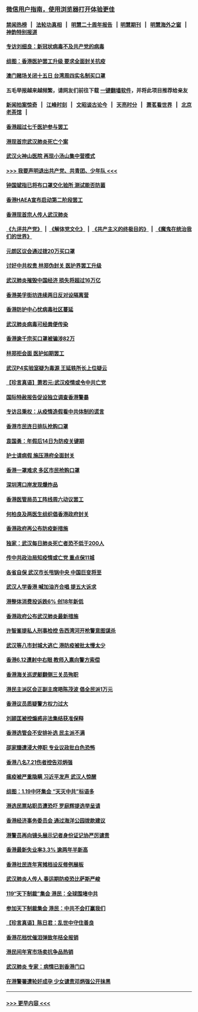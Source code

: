 ### [微信用户指南，使用浏览器打开体验更佳](https://github.com/gfw-breaker/banned-news1/blob/master/indexes/wechat-guide.md?t=0)
#### [禁闻热榜](热点新闻.md?t=0)  &nbsp;&nbsp;|&nbsp;&nbsp; [法轮功真相](https://github.com/gfw-breaker/truth/blob/master/README.md?t=0) &nbsp;&nbsp;|&nbsp;&nbsp; [明慧二十周年报告](https://github.com/gfw-breaker/mh-reports/blob/master/README.md?t=0) &nbsp;&nbsp;|&nbsp;&nbsp;[明慧期刊](https://github.com/gfw-breaker/mh-qikan) &nbsp;&nbsp;|&nbsp;&nbsp; [明慧海外之窗](https://github.com/gfw-breaker/mh-news/blob/master/README.md?t=0) &nbsp;&nbsp;|&nbsp;&nbsp; [神韵特别报道](https://github.com/gfw-breaker/mh-news/blob/master/shenyun.md?t=0)
#### [专访刘细良：新冠状病毒不及共产党的病毒](../pages/nsc415/n11847164.md?t=02060722) 
#### [组图：香港医护罢工升级 要求全面封关抗疫](../pages/nsc415/n11844107.md?t=02060722) 
#### [澳门赌场关闭十五日 台湾周四实名制买口罩](../pages/nsc415/n11845083.md?t=02060722) 
#### 五毛举报越来越频繁，请网友们前往下载 [一键翻墙软件](https://github.com/gfw-breaker/ssr-accounts)，并将此项目推荐给亲友
#### [新闻拍案惊奇](https://github.com/gfw-breaker/banned-news1/blob/master/pages/link4.md) &nbsp;&nbsp;|&nbsp;&nbsp; [江峰时刻](https://github.com/gfw-breaker/banned-news1/blob/master/pages/link4.md) &nbsp;&nbsp;|&nbsp;&nbsp; [文昭谈古论今](https://github.com/gfw-breaker/banned-news1/blob/master/pages/link4.md) &nbsp;&nbsp;|&nbsp;&nbsp; [天亮时分](https://github.com/gfw-breaker/banned-news1/blob/master/pages/link4.md) &nbsp;&nbsp;|&nbsp;&nbsp; [萧茗看世界](https://github.com/gfw-breaker/banned-news1/blob/master/pages/link4.md) &nbsp;&nbsp;|&nbsp;&nbsp; [北京老茶馆](https://github.com/gfw-breaker/banned-news1/blob/master/pages/link4.md) &nbsp;&nbsp;|&nbsp;&nbsp; 
#### [香港超过七千医护参与罢工](../pages/nsc415/n11845051.md?t=02060722) 
#### [港现首宗武汉肺炎死亡个案](../pages/nsc415/n11844998.md?t=02060722) 
#### [武汉火神山医院 再现小汤山集中营模式](../pages/nsc415/n11844763.md?t=02060722) 
#### [>>> 我要声明退出共产党、共青团、少年队 <<<](https://github.com/begood0513/goodnews/blob/master/quit/letter.md) 
#### [钟国斌指已将布口罩交化验所 测试能否防菌](../pages/nsc415/n11842783.md?t=02060722) 
#### [香港HAEA宣布启动第二阶段罢工](../pages/nsc415/n11842723.md?t=02060722) 
#### [香港现首宗人传人武汉肺炎](../pages/nsc415/n11842766.md?t=02060722) 
#### [《九评共产党》](https://github.com/begood0513/9ping.md/blob/master/README.md) &nbsp;|&nbsp; [《解体党文化》](../../../../jtdwh.md/blob/master/README.md)  &nbsp;|&nbsp; [《共产主义的终极目的》](../../../../gczydzjmd.md/blob/master/README.md) &nbsp;|&nbsp; [《魔鬼在统治我们的世界》](../../../../mgztzwmdsj.md/blob/master/README.md) 
#### [元朗区议会通过拨20万买口罩](../pages/nsc415/n11842754.md?t=02060722) 
#### [讨好中共权贵 林郑伪封关 医护界罢工升级](../pages/nsc415/n11842359.md?t=02060722) 
#### [武汉肺炎摧毁中国经济 损失将超过16万亿](../pages/nsc415/n11839723.md?t=02060722) 
#### [香港美孚街坊连续两日反对设隔离营](../pages/nsc415/n11839962.md?t=02060722) 
#### [香港防护中心忧病毒社区蔓延](../pages/nsc415/n11839933.md?t=02060722) 
#### [武汉肺炎病毒可经粪便传染](../pages/nsc415/n11839939.md?t=02060722) 
#### [香港逾千宗买口罩被骗涉82万](../pages/nsc415/n11839914.md?t=02060722) 
#### [林郑拒会面 医护如期罢工](../pages/nsc415/n11839892.md?t=02060722) 
#### [武汉P4实验室疑为毒源 王延轶所长上位疑云](../pages/nsc415/n11835543.md?t=02060722) 
#### [【珍言真语】萧若元:武汉疫情或令中共亡党](../pages/nsc415/n11829394.md?t=02060722) 
#### [国际特赦报告促设独立调查香港警暴](../pages/nsc415/n11833845.md?t=02060722) 
#### [专访吕秉权：从疫情造假看中共体制的谎言](../pages/nsc415/n11833813.md?t=02060722) 
#### [香港市民连日排队抢购口罩](../pages/nsc415/n11833794.md?t=02060722) 
#### [袁国勇：年假后14日为防疫关键期](../pages/nsc415/n11831088.md?t=02060722) 
#### [护士请病假 施压港府全面封关](../pages/nsc415/n11831030.md?t=02060722) 
#### [香港一罩难求 多区市民抢购口罩](../pages/nsc415/n11831002.md?t=02060722) 
#### [深圳湾口岸发现爆炸品](../pages/nsc415/n11828802.md?t=02060722) 
#### [香港医管局员工阵线周六动议罢工](../pages/nsc415/n11828762.md?t=02060722) 
#### [何柏良及两医生组织倡香港政府封关](../pages/nsc415/n11828749.md?t=02060722) 
#### [香港政府再公布防疫新措施](../pages/nsc415/n11828716.md?t=02060722) 
#### [独家：武汉每日肺炎死亡者恐不低于200人](../pages/nsc415/n11828240.md?t=02060722) 
#### [传中共政治局知疫情或亡党 重点保11城](../pages/nsc415/n11828145.md?t=02060722) 
#### [各省自保 武汉市长甩锅中央 中国巨变将至](../pages/nsc415/n11828021.md?t=02060722) 
#### [武汉人学香港 喊加油齐合唱 提五大诉求](../pages/nsc415/n11827046.md?t=02060722) 
#### [港整体消费投诉跌6% 创18年新低](../pages/nsc415/n11817280.md?t=02060722) 
#### [香港政府公布武汉肺炎最新措施](../pages/nsc415/n11817152.md?t=02060722) 
#### [许智峯提私人刑事检控 告西湾河开枪警意图谋杀](../pages/nsc415/n11817132.md?t=02060722) 
#### [武汉等八市封城大逃亡 港防疫被批太慢太少](../pages/nsc415/n11817058.md?t=02060722) 
#### [香港6.12遭射中右眼 教师入禀向警方索偿](../pages/nsc415/n11814678.md?t=02060722) 
#### [香港海关巡逻艇翻侧三关员殉职](../pages/nsc415/n11814604.md?t=02060722) 
#### [港民主派区会正副主席晤陈茂波 倡全民派1万元](../pages/nsc415/n11814582.md?t=02060722) 
#### [香港议员质疑警方权力过大](../pages/nsc415/n11814560.md?t=02060722) 
#### [刘颕匡被控煽惑非法集结获准保释](../pages/nsc415/n11811727.md?t=02060722) 
#### [香港选管会不安排补选 民主派不满](../pages/nsc415/n11811691.md?t=02060722) 
#### [邵家臻遭浸大停职 专业议政批白色恐怖](../pages/nsc415/n11811670.md?t=02060722) 
#### [香港八名7.21伤者控告邓炳强](../pages/nsc415/n11811623.md?t=02060722) 
#### [瘟疫被严重隐瞒 习近平发声 武汉人惊醒](../pages/nsc415/n11811186.md?t=02060722) 
#### [组图：1.19中环集会 “天灭中共”标语多](../pages/nsc415/n11809514.md?t=02060722) 
#### [港选民票站职员遭恐吓 罗庭辉提选举呈请](../pages/nsc415/n11808914.md?t=02060722) 
#### [香港经济事务委员会 通过海洋公园拨款建议](../pages/nsc415/n11808906.md?t=02060722) 
#### [港警员再向镜头展示记者身份证记协严厉谴责](../pages/nsc415/n11808888.md?t=02060722) 
#### [香港最新失业率3.3% 逾两年半新高](../pages/nsc415/n11808887.md?t=02060722) 
#### [香港社民连年宵摊档设反修例展板](../pages/nsc415/n11808857.md?t=02060722) 
#### [武汉肺炎人传人 春运期防疫恐比萨斯严峻](../pages/nsc415/n11808739.md?t=02060722) 
#### [119“天下制裁”集会 港民：全球围堵中共](../pages/nsc415/n11806318.md?t=02060722) 
#### [参加天下制裁集会 港民：中共不会打赢我们](../pages/nsc415/n11806596.md?t=02060722) 
#### [【珍言真语】陈日君：乱世中守住善良](../pages/nsc415/n11806247.md?t=02060722) 
#### [香港花档忧催泪弹致年桔全报销](../pages/nsc415/n11806130.md?t=02060722) 
#### [港民间年宵市场卖抗争品热销](../pages/nsc415/n11806073.md?t=02060722) 
#### [武汉肺炎 专家：病情已到香港门口](../pages/nsc415/n11806020.md?t=02060722) 
#### [在港警署遭轮奸成孕 少女谴责邓炳强公开抹黑](../pages/nsc415/n11805981.md?t=02060722) 

----
#### [ >>> 更早内容 <<< ](../indexes/nsc415-earlier.md)
